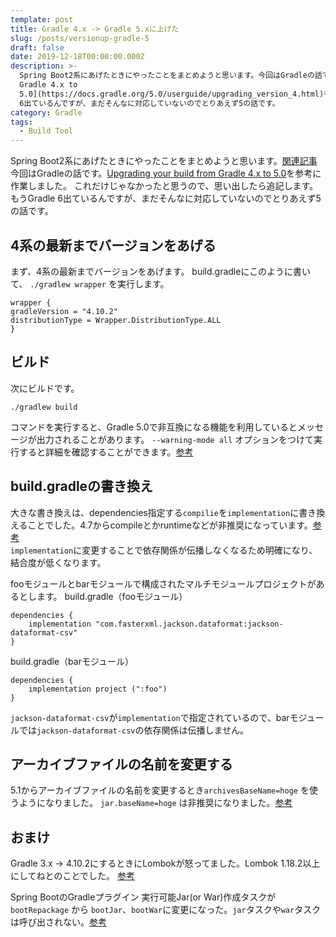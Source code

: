 ```yaml
---
template: post
title: Gradle 4.x -> Gradle 5.xに上げた
slug: /posts/versionup-gradle-5
draft: false
date: 2019-12-18T00:00:00.000Z
description: >-
  Spring Boot2系にあげたときにやったことをまとめようと思います。今回はGradleの話です。[Upgrading your build from
  Gradle 4.x to
  5.0](https://docs.gradle.org/5.0/userguide/upgrading_version_4.html)を参考に作業しました。これだけじゃなかったと思うので思い出したら追記します。もうGradle
  6出ているんですが、まだそんなに対応していないのでとりあえず5の話です。
category: Gradle
tags:
  - Build Tool
---
```

Spring Boot2系にあげたときにやったことをまとめようと思います。[関連記事](https://note.com/b1a9idps/n/n0b9ca2ee57a2)
今回はGradleの話です。[Upgrading your build from Gradle 4.x to 5.0](https://docs.gradle.org/5.0/userguide/upgrading_version_4.html)を参考に作業しました。
これだけじゃなかったと思うので、思い出したら追記します。もうGradle 6出ているんですが、まだそんなに対応していないのでとりあえず5の話です。

## 4系の最新までバージョンをあげる
まず、4系の最新までバージョンをあげます。
build.gradleにこのように書いて、 `./gradlew wrapper` を実行します。
```
wrapper {
gradleVersion = "4.10.2"
distributionType = Wrapper.DistributionType.ALL
}
```

## ビルド
次にビルドです。  
```
./gradlew build
```

コマンドを実行すると、Gradle 5.0で非互換になる機能を利用しているとメッセージが出力されることがあります。
`--warning-mode all` オプションをつけて実行すると詳細を確認することができます。[参考](https://docs.gradle.org/5.0/userguide/command_line_interface.html#sec:command_line_warnings)

## build.gradleの書き換え
大きな書き換えは、dependencies指定する`compilie`を`implementation`に書き換えることでした。4.7からcompileとかruntimeなどが非推奨になっています。[参考](https://docs.gradle.org/4.7/userguide/java_plugin.html#sec:java_plugin_and_dependency_management)  
`implementation`に変更することで依存関係が伝播しなくなるため明確になり、結合度が低くなります。

fooモジュールとbarモジュールで構成されたマルチモジュールプロジェクトがあるとします。
build.gradle（fooモジュール）
```
dependencies {
    implementation "com.fasterxml.jackson.dataformat:jackson-dataformat-csv"
}
```

build.gradle（barモジュール）
```
dependencies {
    implementation project (":foo")
}
```

`jackson-dataformat-csv`が`implementation`で指定されているので、barモジュールでは`jackson-dataformat-csv`の依存関係は伝播しません。

## アーカイブファイルの名前を変更する
5.1からアーカイブファイルの名前を変更するとき`archivesBaseName=hoge` を使うようになりました。 `jar.baseName=hoge` は非推奨になりました。[参考](https://docs.gradle.org/5.1/dsl/org.gradle.api.tasks.bundling.Jar.html)

## おまけ
Gradle 3.x -> 4.10.2にするときにLombokが怒ってました。Lombok 1.18.2以上にしてねとのことでした。
[参考](https://github.com/rzwitserloot/lombok/issues/1782)

Spring BootのGradleプラグイン
実行可能Jar(or War)作成タスクが `bootRepackage` から `bootJar`、`bootWar`に変更になった。`jar`タスクや`war`タスクは呼び出されない。[参考](https://github.com/spring-projects/spring-boot/wiki/Spring-Boot-2.0-Migration-Guide#building-executable-jars-and-wars)
